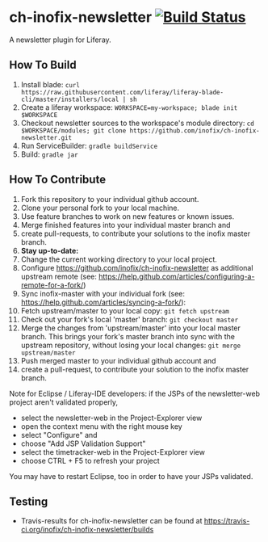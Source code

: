 # ch-inofix-newsletter [![Build Status](https://travis-ci.org/inofix/ch-inofix-newsletter.svg?branch=master)](https://travis-ci.org/inofix/ch-inofix-newsletter)
A newsletter plugin for Liferay.

## How To Build
1. Install blade: `curl https://raw.githubusercontent.com/liferay/liferay-blade-cli/master/installers/local | sh`
1. Create a liferay workspace: `WORKSPACE=my-workspace; blade init $WORKSPACE`
1. Checkout newsletter sources to the workspace's module directory: `cd $WORKSPACE/modules; git clone https://github.com/inofix/ch-inofix-newsletter.git`
1. Run ServiceBuilder: `gradle buildService`
1. Build: `gradle jar`

## How To Contribute
1. Fork this repository to your individual github account.
1. Clone your personal fork to your local machine.
1. Use feature branches to work on new features or known issues.
1. Merge finished features into your individual master branch and 
1. create pull-requests, to contribute your solutions to the inofix master branch.
1. **Stay up-to-date:**
1. Change the current working directory to your local project.
1. Configure https://github.com/inofix/ch-inofix-newsletter as additional upstream remote (see: https://help.github.com/articles/configuring-a-remote-for-a-fork/)
1. Sync inofix-master with your individual fork (see: https://help.github.com/articles/syncing-a-fork/): 
1. Fetch upstream/master to your local copy: `git fetch upstream` 
1. Check out your fork's local 'master' branch: `git checkout master`
1. Merge the changes from 'upstream/master' into your local master branch. This brings your fork's master branch into sync with the upstream repository, without losing your local changes: `git merge upstream/master`
1. Push merged master to your individual github account and 
1. create a pull-request, to contribute your solution to the inofix master branch.

Note for Eclipse / Liferay-IDE developers: if the JSPs of the newsletter-web project aren't validated properly, 

- select the newsletter-web in the Project-Explorer view
- open the context menu with the right mouse key
- select "Configure" and
- choose "Add JSP Validation Support"
- select the timetracker-web in the Project-Explorer view
- choose CTRL + F5 to refresh your project

You may have to restart Eclipse, too in order to have your JSPs validated.

## Testing
* Travis-results for ch-inofix-newsletter can be found at https://travis-ci.org/inofix/ch-inofix-newsletter/builds
